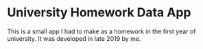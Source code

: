 # University Homework Data App

This is a small app I had to make as a homework in the first year of university. It was developed in late 2019 by me.

